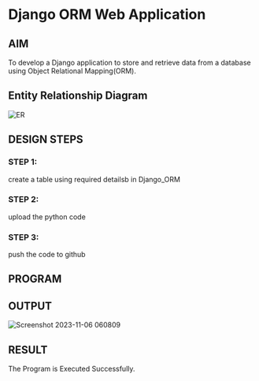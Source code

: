 # Django ORM Web Application

## AIM
To develop a Django application to store and retrieve data from a database using Object Relational Mapping(ORM).

## Entity Relationship Diagram

![ER](https://github.com/mohammadfaizal87/django-orm-app/assets/147139206/14ff3c0c-5626-400e-b5b1-06e7a1a36e13)

## DESIGN STEPS

### STEP 1:
create a table using required detailsb in Django_ORM

### STEP 2:
upload the python code

### STEP 3:

push the code to github

## PROGRAM


## OUTPUT
![Screenshot 2023-11-06 060809](https://github.com/mohammadfaizal87/django-orm-app/assets/147139206/65da73ae-f97e-4586-b496-c9a03838c30b)


## RESULT
The Program is Executed Successfully.
